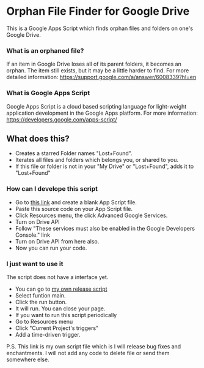 # Orphan File Finder for Google Drive
This is a Google Apps Script which finds orphan files and folders on one's Google Drive.

### What is an orphaned file?
If an item in Google Drive loses all of its parent folders, it becomes an orphan. The item still exists, but it may be a little harder to find.
For more detailed information: https://support.google.com/a/answer/6008339?hl=en

### What is Google Apps Script
Google Apps Script is a cloud based scripting language for light-weight application development in the Google Apps platform.
For more information: https://developers.google.com/apps-script/

## What does this?
 * Creates a starred Folder names "Lost+Found".
 * Iterates all files and folders which belongs you, or shared to you.
 * If this file or folder is not in your "My Drive" or "Lost+Found", adds it to "Lost+Found"

### How can I develope this script
 * Go to [this link](https://script.google.com/) and create a blank App Script file.
 * Paste this source code on your App Script file.
 * Click Resources menu, the click Advanced Google Services.
 * Turn on Drive API
 * Follow "These services must also be enabled in the Google Developers Console." link
 * Turn on Drive API from here also.
 * Now you can run your code.

### I just want to use it
The script does not have a interface yet.
 * You can go to [my own release script](https://drive.google.com/open?id=1mtd2qRER9befN1AzokqjOMHZMFC5uSpViuD83FVpdG4m50WhxsL8f7Wf&authuser=0)
 * Select funtion main.
 * Click the run button. 
 * It will run. You can close your page. 
 * If you want to run this script periodically
 * Go to Resources menu
 * Click "Current Project's triggers"
 * Add a time-driven trigger.

P.S. This link is my own script file which is I will release bug fixes and enchantments. I will not add any code to delete file or send them somewhere else.
